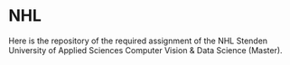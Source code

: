 # NHL

Here is the repository of the required assignment of the NHL Stenden University of Applied Sciences Computer Vision & Data Science (Master).

